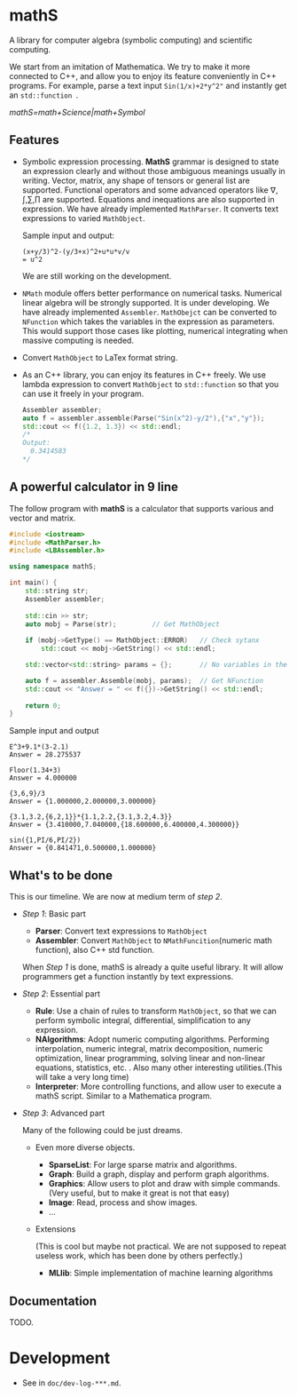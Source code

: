 # mathS

A library for computer algebra (symbolic computing) and scientific computing.

We start from an imitation of Mathematica. We try to make it more connected to C++, and allow you to enjoy its feature conveniently in C++ programs. For example, parse a text input `Sin(1/x)+2*y^2"` and instantly get an `std::function `.

*mathS=math+Science|math+Symbol*



## Features

* Symbolic expression processing. **MathS** grammar is designed to state an expression clearly and without those ambiguous meanings usually in writing. Vector, matrix, any shape of tensors or general list are supported.  Functional operators and some advanced operators like $\nabla,\int,\sum,\prod$  are supported. Equations and inequations are also supported in expression. We have already implemented `MathParser`. It converts text expressions to varied `MathObject`. 

  Sample input and output:

  ```
  (x+y/3)^2-(y/3+x)^2+u*u*v/v
  = u^2
  ```

  We are still working on the development.

* `NMath` module offers better performance on numerical tasks. Numerical linear algebra will be strongly supported. It is under developing. We have already implemented `Assembler`. `MathObejct` can be converted to `NFunction` which takes the variables in the expression as parameters. This would support those cases like plotting, numerical integrating  when massive computing is needed. 

* Convert `MathObject` to LaTex format string.

* As an C++ library, you can enjoy its features in C++ freely.  We use lambda expression to convert  `MathObject` to `std::function` so that you can use it freely in your program.

  ```C++
  Assembler assembler;
  auto f = assembler.assemble(Parse("Sin(x^2)-y/2"),{"x","y"});
  std::cout << f({1.2, 1.3}) << std::endl;
  /*
  Output:
  	0.3414583
  */
  ```

  



## A powerful calculator in 9 line

The follow program with **mathS** is a calculator that supports various and vector and matrix. 

```c++
#include <iostream>
#include <MathParser.h>
#include <LBAssembler.h>

using namespace mathS;

int main() {    
	std::string str;
    Assembler assembler;
    
 	std::cin >> str;
    auto mobj = Parse(str);			// Get MathObject
        
    if (mobj->GetType() == MathObject::ERROR) 	// Check sytanx
        std::cout << mobj->GetString() << std::endl;

    std::vector<std::string> params = {};		// No variables in the expression in a calculator program.

    auto f = assembler.Assemble(mobj, params);	// Get NFunction
    std::cout << "Answer = " << f({})->GetString() << std::endl;
    
    return 0;
}
```

Sample input and output

```
E^3+9.1*(3-2.1)
Answer = 28.275537

Floor(1.34+3)
Answer = 4.000000

{3,6,9}/3
Answer = {1.000000,2.000000,3.000000}

{3.1,3.2,{6,2,1}}*{1.1,2.2,{3.1,3.2,4.3}}
Answer = {3.410000,7.040000,{18.600000,6.400000,4.300000}}

sin({1,PI/6,PI/2})
Answer = {0.841471,0.500000,1.000000}
```

## What's to be done

This is our timeline. We are now at medium term of *step 2*.

* *Step 1*: Basic part

  * **Parser**: Convert text expressions to `MathObject`
  * **Assembler**: Convert `MathObject` to `NMathFuncition`(numeric math function), also C++ std function. 

  When *Step 1* is done, mathS is already  a quite useful library. It will allow programmers  get a function instantly by text expressions.

* *Step 2*: Essential part

  * **Rule**: Use a chain of rules to transform `MathObject`, so that we can perform symbolic integral, differential, simplification to any expression.
  * **NAlgorithms**: Adopt numeric computing algorithms. Performing interpolation, numeric integral, matrix decomposition, numeric optimization, linear programming, solving linear and non-linear equations, statistics, etc. . Also many other interesting utilities.(This will take a very long time)
  * **Interpreter**: More controlling functions, and allow user to execute a mathS script. Similar to a Mathematica program.

* *Step 3*: Advanced part

  Many of the following could be just dreams. 

  * Even  more diverse objects. 

    * **SparseList**: For large sparse matrix and algorithms.
    * **Graph**: Build a graph, display and perform graph algorithms.
    * **Graphics**: Allow users to plot and draw with simple commands. (Very useful, but to make it great is not that easy)
    * **Image**:  Read, process and show images.
    * ...

  * Extensions

    (This is cool but maybe not practical. We are not supposed to repeat useless work, which has been done by others perfectly.)

    * **MLlib**: Simple implementation of machine learning algorithms



## Documentation

TODO.



# Development

* See in `doc/dev-log-***.md`. 